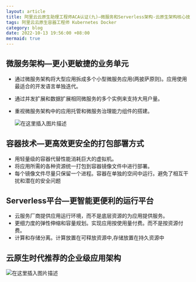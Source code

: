 ```yaml
---
layout: article
title: 阿里云云原生助理工程师ACA认证(九)—微服务和Serverless架构-云原生架构核心技术总结
tags: 阿里云云原生容器工程师 Kubernetes Docker
category: blog
date: 2022-10-13 19:56:00 +08:00
mermaid: true
---
```

## 微服务架构—更小更敏捷的业务单元
- 通过微服务架构将大型应用拆成多个小型微服务应用(两披萨原则)。应用使用最适合的开发语言单独迭代。
- 通过并发扩展和数据扩展相同微服务的多个实例来支持大用户量。
- 重视微服务架构中的应用托管和微服务治理能力组件的搭建。

  ![在这里插入图片描述](https://img-blog.csdnimg.cn/ef33374205774bb59d086e32450da2bc.png)

## 容器技术—更高效更安全的打包部署方式
- 用轻量级的容器代替性能消耗巨大的虚拟机。
- 将应用所需的各种资源统一打包到容器镜像文件中进行部署。
- 每个镜像文件尽量只保留一个进程。容器在单独的空间中运行。避免了相互干扰和潜在的安全问题

## Serverless平台—更智能更便利的运行平台

- 云服务厂商提供应用运行环境，而不是底层资源的为应用提供服务。
- 更细力度的弹性伸缩和容量规划。实现应用按使用量付费。而不是按资源付费。
- 计算和存储分离。计算放置在可释放资源中,存储放置在持久资源中

## 云原生时代推荐的企业级应用架构
![在这里插入图片描述](https://img-blog.csdnimg.cn/8ff29ca1b3c142e2b05d9e14744e0a02.png)

